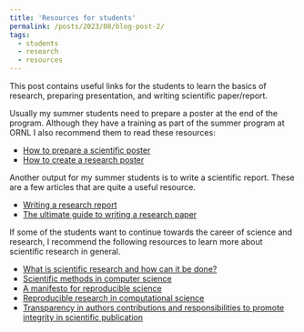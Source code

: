 ```yaml
---
title: 'Resources for students'
permalink: /posts/2023/08/blog-post-2/
tags:
  - students
  - research
  - resources
---
```


This post contains useful links for the students to learn the basics of research, preparing presentation, and writing scientific paper/report.


Usually my summer students need to prepare a poster at the end of the program. Although they have a training as part of the summer program at ORNL I also recommend them to read these resources:
<ul style="list-style-type: square;">  
<li> <a href="https://www.science.org/content/article/how-prepare-scientific-poster"> How to prepare a scientific poster</a>  </li>
<li> <a href="https://guides.nyu.edu/posters">How to create a research poster</a>  </li>
</ul>

Another output for my summer students is to write a scientific report. These are a few articles that are quite a useful resource.
<ul style="list-style-type: square;">  
<li> <a href="https://www.adelaide.edu.au/writingcentre/ua/media/28/learningguide-writingaresearchreport.pdf"> Writing a research report</a>  </li>
<li> <a href="https://www.grammarly.com/blog/how-to-write-a-research-paper/">The ultimate guide to writing a research paper</a>  </li>
</ul>

If some of the students want to continue towards the career of science and research, I recommend the following resources to learn more about scientific research in general.

<ul style="list-style-type: square;">  
<li> <a href="https://www.ncbi.nlm.nih.gov/pmc/articles/PMC5019873/">What is scientific research and how can it be done?</a>  </li>
<li> <a href="https://john.cs.olemiss.edu/~hcc/researchMethods/2014spr/notes/localcopy/cs_method.pdf">Scientific methods in computer science</a>  </li>
<li> <a href="https://www.nature.com/articles/s41562-016-002"> A manifesto for reproducible science </a>  </li>
<li> <a href="https://www.ncbi.nlm.nih.gov/pmc/articles/PMC3383002/?ref=data-school">Reproducible research in computational science</a>  </li>
<li> <a href="https://www.pnas.org/doi/full/10.1073/pnas.1715374115">Transparency in authors contributions and responsibilities to promote integrity in scientific publication</a>  </li>
</ul>